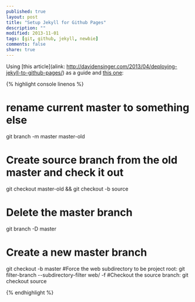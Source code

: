 ```yaml
---
published: true
layout: post
title: "Setup Jekyll for Github Pages"
description: ""
modified: 2013-11-01
tags: [git, github, jekyll, newbie]
comments: false
share: true 
---
```


Using [this article](alink: http://davidensinger.com/2013/04/deploying-jekyll-to-github-pages/) as a guide and
[this one](http://blog.coolaj86.com/articles/hosting-your-blog-on-github-pages.html):


{% highlight console linenos %}
# rename current master to something else
git branch -m master master-old
# Create source branch from the old master and check it out
git checkout master-old && git checkout -b source

# Delete the master branch
git branch -D master
# Create a new master branch
git checkout -b master
#Force the web subdirectory to be project root:
git filter-branch --subdirectory-filter web/ -f
#Checkout the source branch:
git checkout source

{% endhighlight %}